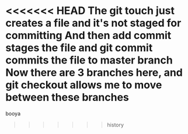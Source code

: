 <<<<<<< HEAD
The git touch just creates a file and it's not staged for committing
And then add commit stages the file  and git commit commits the file to master branch 
Now there are 3 branches here, and git checkout allows me to move between these branches
=======
booya
>>>>>>> history
